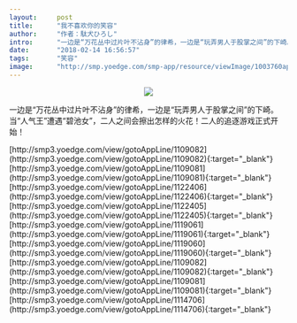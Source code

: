 ```yaml
---
layout:     post
title:      "我不喜欢你的笑容"
author:     "作者：駄犬ひろし"
intro:      "一边是“万花丛中过片叶不沾身”的律希，一边是“玩弄男人于股掌之间”的下崎。当“人气王”遭遇“碧池女”，二人之间会擦出怎样的火花！二人的追逐游戏正式开始！"
date:       "2018-02-14 16:56:57"
tags:       "笑容"
image:      "http://smp.yoedge.com/smp-app/resource/viewImage/1003760appline.png"
---
```

<div style="text-align: center">
<p><img src="http://smp.yoedge.com/smp-app/resource/viewImage/1003760appline.png"/></p>
</div>
<p class="post-meta">
<span>一边是“万花丛中过片叶不沾身”的律希，一边是“玩弄男人于股掌之间”的下崎。当“人气王”遭遇“碧池女”，二人之间会擦出怎样的火花！二人的追逐游戏正式开始！</span>
</p>
[http://smp3.yoedge.com/view/gotoAppLine/1109082](http://smp3.yoedge.com/view/gotoAppLine/1109082){:target="_blank"}
[http://smp3.yoedge.com/view/gotoAppLine/1109081](http://smp3.yoedge.com/view/gotoAppLine/1109081){:target="_blank"}
[http://smp3.yoedge.com/view/gotoAppLine/1122406](http://smp3.yoedge.com/view/gotoAppLine/1122406){:target="_blank"}
[http://smp3.yoedge.com/view/gotoAppLine/1122405](http://smp3.yoedge.com/view/gotoAppLine/1122405){:target="_blank"}
[http://smp3.yoedge.com/view/gotoAppLine/1119061](http://smp3.yoedge.com/view/gotoAppLine/1119061){:target="_blank"}
[http://smp3.yoedge.com/view/gotoAppLine/1119060](http://smp3.yoedge.com/view/gotoAppLine/1119060){:target="_blank"}
[http://smp3.yoedge.com/view/gotoAppLine/1109082](http://smp3.yoedge.com/view/gotoAppLine/1109082){:target="_blank"}
[http://smp3.yoedge.com/view/gotoAppLine/1109081](http://smp3.yoedge.com/view/gotoAppLine/1109081){:target="_blank"}
[http://smp3.yoedge.com/view/gotoAppLine/1114706](http://smp3.yoedge.com/view/gotoAppLine/1114706){:target="_blank"}


